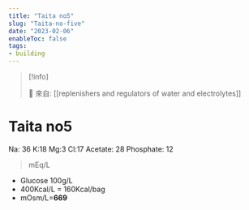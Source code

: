```yaml
---
title: "Taita no5"
slug: "Taita-no-five"
date: "2023-02-06"
enableToc: false
tags:
- building
---
```


> [!info]
>
> 🌱 來自: [[replenishers and regulators of water and electrolytes]]

# Taita no5

Na: 36 K:18 Mg:3 Cl:17 Acetate: 28 Phosphate: 12
> mEq/L

* Glucose 100g/L
* 400Kcal/L = 160Kcal/bag
* mOsm/L=**669**
